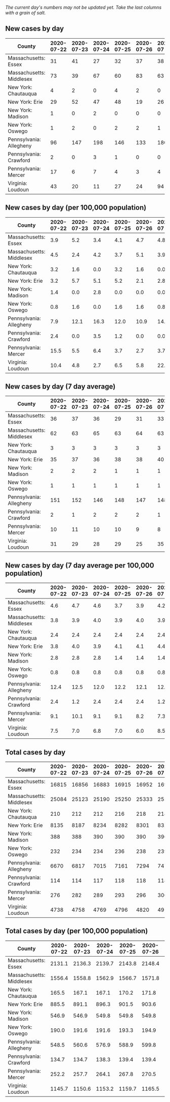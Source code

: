 _The current day's numbers may not be updated yet. Take the last columns with a grain of salt._
## New cases by day

| County | 2020-07-22 | 2020-07-23 | 2020-07-24 | 2020-07-25 | 2020-07-26 | 2020-07-27 | 2020-07-28 |
| --- | --- | --- | --- | --- | --- | --- | --- |
| Massachusetts: Essex | 31 | 41 | 27 | 32 | 37 | 38 | 43 |
| Massachusetts: Middlesex | 73 | 39 | 67 | 60 | 83 | 63 | 33 |
| New York: Chautauqua | 4 | 2 | 0 | 4 | 2 | 0 | 1 |
| New York: Erie | 29 | 52 | 47 | 48 | 19 | 26 | 37 |
| New York: Madison | 1 | 0 | 2 | 0 | 0 | 0 | 1 |
| New York: Oswego | 1 | 2 | 0 | 2 | 2 | 1 |  |
| Pennsylvania: Allegheny | 96 | 147 | 198 | 146 | 133 | 180 | 119 |
| Pennsylvania: Crawford | 2 | 0 | 3 | 1 | 0 | 0 |  |
| Pennsylvania: Mercer | 17 | 6 | 7 | 4 | 3 | 4 | 3 |
| Virginia: Loudoun | 43 | 20 | 11 | 27 | 24 | 94 | 25 |

## New cases by day (per 100,000 population)

| County | 2020-07-22 | 2020-07-23 | 2020-07-24 | 2020-07-25 | 2020-07-26 | 2020-07-27 | 2020-07-28 |
| --- | --- | --- | --- | --- | --- | --- | --- |
| Massachusetts: Essex | 3.9 | 5.2 | 3.4 | 4.1 | 4.7 | 4.8 | 5.4 |
| Massachusetts: Middlesex | 4.5 | 2.4 | 4.2 | 3.7 | 5.1 | 3.9 | 2.0 |
| New York: Chautauqua | 3.2 | 1.6 | 0.0 | 3.2 | 1.6 | 0.0 | 0.8 |
| New York: Erie | 3.2 | 5.7 | 5.1 | 5.2 | 2.1 | 2.8 | 4.0 |
| New York: Madison | 1.4 | 0.0 | 2.8 | 0.0 | 0.0 | 0.0 | 1.4 |
| New York: Oswego | 0.8 | 1.6 | 0.0 | 1.6 | 1.6 | 0.8 |  |
| Pennsylvania: Allegheny | 7.9 | 12.1 | 16.3 | 12.0 | 10.9 | 14.8 | 9.8 |
| Pennsylvania: Crawford | 2.4 | 0.0 | 3.5 | 1.2 | 0.0 | 0.0 |  |
| Pennsylvania: Mercer | 15.5 | 5.5 | 6.4 | 3.7 | 2.7 | 3.7 | 2.7 |
| Virginia: Loudoun | 10.4 | 4.8 | 2.7 | 6.5 | 5.8 | 22.7 | 6.0 |

## New cases by day (7 day average)

| County | 2020-07-22 | 2020-07-23 | 2020-07-24 | 2020-07-25 | 2020-07-26 | 2020-07-27 | 2020-07-28 |
| --- | --- | --- | --- | --- | --- | --- | --- |
| Massachusetts: Essex | 36 | 37 | 36 | 29 | 31 | 33 | 36 |
| Massachusetts: Middlesex | 62 | 63 | 65 | 63 | 64 | 63 | 60 |
| New York: Chautauqua | 3 | 3 | 3 | 3 | 3 | 3 | 2 |
| New York: Erie | 35 | 37 | 36 | 38 | 38 | 40 | 37 |
| New York: Madison | 2 | 2 | 2 | 1 | 1 | 1 | 1 |
| New York: Oswego | 1 | 1 | 1 | 1 | 1 | 1 |  |
| Pennsylvania: Allegheny | 151 | 152 | 146 | 148 | 147 | 148 | 146 |
| Pennsylvania: Crawford | 2 | 1 | 2 | 2 | 2 | 1 |  |
| Pennsylvania: Mercer | 10 | 11 | 10 | 10 | 9 | 8 | 6 |
| Virginia: Loudoun | 31 | 29 | 28 | 29 | 25 | 35 | 35 |

## New cases by day (7 day average per 100,000 population)

| County | 2020-07-22 | 2020-07-23 | 2020-07-24 | 2020-07-25 | 2020-07-26 | 2020-07-27 | 2020-07-28 |
| --- | --- | --- | --- | --- | --- | --- | --- |
| Massachusetts: Essex | 4.6 | 4.7 | 4.6 | 3.7 | 3.9 | 4.2 | 4.6 |
| Massachusetts: Middlesex | 3.8 | 3.9 | 4.0 | 3.9 | 4.0 | 3.9 | 3.7 |
| New York: Chautauqua | 2.4 | 2.4 | 2.4 | 2.4 | 2.4 | 2.4 | 1.6 |
| New York: Erie | 3.8 | 4.0 | 3.9 | 4.1 | 4.1 | 4.4 | 4.0 |
| New York: Madison | 2.8 | 2.8 | 2.8 | 1.4 | 1.4 | 1.4 | 1.4 |
| New York: Oswego | 0.8 | 0.8 | 0.8 | 0.8 | 0.8 | 0.8 |  |
| Pennsylvania: Allegheny | 12.4 | 12.5 | 12.0 | 12.2 | 12.1 | 12.2 | 12.0 |
| Pennsylvania: Crawford | 2.4 | 1.2 | 2.4 | 2.4 | 2.4 | 1.2 |  |
| Pennsylvania: Mercer | 9.1 | 10.1 | 9.1 | 9.1 | 8.2 | 7.3 | 5.5 |
| Virginia: Loudoun | 7.5 | 7.0 | 6.8 | 7.0 | 6.0 | 8.5 | 8.5 |

## Total cases by day

| County | 2020-07-22 | 2020-07-23 | 2020-07-24 | 2020-07-25 | 2020-07-26 | 2020-07-27 | 2020-07-28 |
| --- | --- | --- | --- | --- | --- | --- | --- |
| Massachusetts: Essex | 16815 | 16856 | 16883 | 16915 | 16952 | 16990 | 17033 |
| Massachusetts: Middlesex | 25084 | 25123 | 25190 | 25250 | 25333 | 25396 | 25429 |
| New York: Chautauqua | 210 | 212 | 212 | 216 | 218 | 218 | 219 |
| New York: Erie | 8135 | 8187 | 8234 | 8282 | 8301 | 8327 | 8364 |
| New York: Madison | 388 | 388 | 390 | 390 | 390 | 390 | 391 |
| New York: Oswego | 232 | 234 | 234 | 236 | 238 | 239 |  |
| Pennsylvania: Allegheny | 6670 | 6817 | 7015 | 7161 | 7294 | 7474 | 7593 |
| Pennsylvania: Crawford | 114 | 114 | 117 | 118 | 118 | 118 |  |
| Pennsylvania: Mercer | 276 | 282 | 289 | 293 | 296 | 300 | 303 |
| Virginia: Loudoun | 4738 | 4758 | 4769 | 4796 | 4820 | 4914 | 4939 |

## Total cases by day (per 100,000 population)

| County | 2020-07-22 | 2020-07-23 | 2020-07-24 | 2020-07-25 | 2020-07-26 | 2020-07-27 | 2020-07-28 |
| --- | --- | --- | --- | --- | --- | --- | --- |
| Massachusetts: Essex | 2131.1 | 2136.3 | 2139.7 | 2143.8 | 2148.4 | 2153.3 | 2158.7 |
| Massachusetts: Middlesex | 1556.4 | 1558.8 | 1562.9 | 1566.7 | 1571.8 | 1575.7 | 1577.8 |
| New York: Chautauqua | 165.5 | 167.1 | 167.1 | 170.2 | 171.8 | 171.8 | 172.6 |
| New York: Erie | 885.5 | 891.1 | 896.3 | 901.5 | 903.6 | 906.4 | 910.4 |
| New York: Madison | 546.9 | 546.9 | 549.8 | 549.8 | 549.8 | 549.8 | 551.2 |
| New York: Oswego | 190.0 | 191.6 | 191.6 | 193.3 | 194.9 | 195.7 |  |
| Pennsylvania: Allegheny | 548.5 | 560.6 | 576.9 | 588.9 | 599.8 | 614.6 | 624.4 |
| Pennsylvania: Crawford | 134.7 | 134.7 | 138.3 | 139.4 | 139.4 | 139.4 |  |
| Pennsylvania: Mercer | 252.2 | 257.7 | 264.1 | 267.8 | 270.5 | 274.2 | 276.9 |
| Virginia: Loudoun | 1145.7 | 1150.6 | 1153.2 | 1159.7 | 1165.5 | 1188.3 | 1194.3 |
